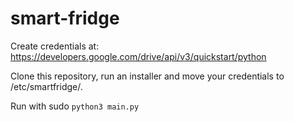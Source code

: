 # smart-fridge

Create credentials at: https://developers.google.com/drive/api/v3/quickstart/python

Clone this repository, run an installer and move your credentials to /etc/smartfridge/.

Run with sudo `python3 main.py`
